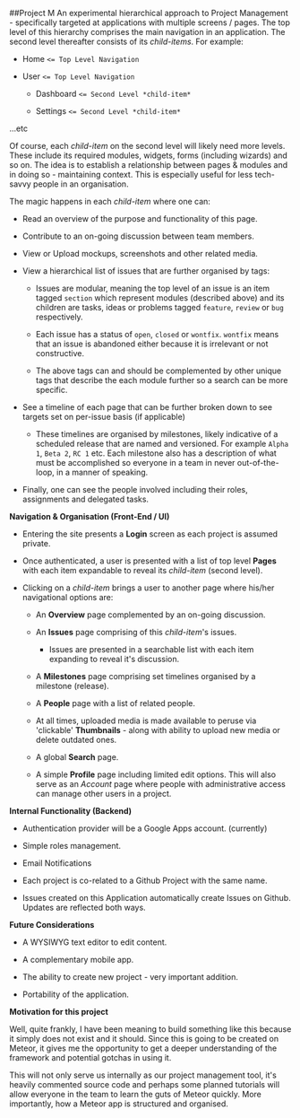 ##Project M 
An experimental hierarchical approach to Project Management - specifically targeted at applications with multiple screens / pages. The top level of this hierarchy comprises the main navigation in an application. The second level thereafter consists of its *child-items*. For example:

* Home `<= Top Level Navigation`

* User  `<= Top Level Navigation`

    * Dashboard `<= Second Level *child-item* `

    * Settings `<= Second Level *child-item* `

...etc

Of course, each *child-item* on the second level will likely need more levels. These include its required modules, widgets, forms (including wizards) and so on. The idea is to establish a relationship between pages &  modules and in doing so - maintaining context. This is especially useful for less tech-savvy people in an organisation.

The magic happens in each *child-item* where one can:

* Read an overview of the purpose and functionality of this page.

* Contribute to an on-going discussion between team members.

* View or Upload mockups, screenshots and other related media.

* View a hierarchical list of issues that are further organised by tags:

    * Issues are modular, meaning the top level of an issue is an item tagged `section` which represent modules (described above) and its children are tasks, ideas or problems tagged `feature`, `review` or `bug` respectively.

    * Each issue has a status of `open`, `closed` or `wontfix`. `wontfix` means that an issue is abandoned either because it is irrelevant or not constructive.

    * The above tags can and should be complemented by other unique tags that describe the each module further so a search can be more specific.
    
* See a timeline of each page that can be further broken down to see targets set on per-issue basis (if applicable)

    * These timelines are organised by milestones, likely indicative of a scheduled release that are named and versioned. For example `Alpha 1`, `Beta 2`, `RC 1` etc. Each milestone also has a description of what must be accomplished so everyone in a team in never out-of-the-loop, in a manner of speaking.

* Finally, one can see the people involved including their roles, assignments and delegated tasks.



**Navigation & Organisation (Front-End / UI)**

* Entering the site presents a **Login** screen as each project is assumed private.

* Once authenticated, a user is presented with a list of top level **Pages** with each item expandable to reveal its *child-item* (second level).

* Clicking on a *child-item* brings a user to another page where his/her navigational options are:

    * An **Overview** page complemented by an on-going discussion. 

    * An **Issues** page comprising of this *child-item*'s issues.

        * Issues are presented in a searchable list with each item expanding to reveal it's discussion.

    * A **Milestones** page comprising set timelines organised by a milestone (release).

    * A **People** page with a list of related people.
     
    * At all times, uploaded media is made available to peruse via 'clickable' **Thumbnails** - along with ability to upload new media or delete outdated ones.

    * A global **Search** page.

    * A simple **Profile** page including limited edit options. This will also serve as an *Account* page where people with administrative access can manage other users in a project.


**Internal Functionality (Backend)**

* Authentication provider will be a Google Apps account. (currently)

* Simple roles management.

* Email Notifications

* Each project is co-related to a Github Project with the same name.

* Issues created on this Application automatically create Issues on Github. Updates are reflected both ways.

**Future Considerations**

* A WYSIWYG text editor to edit content.

* A complementary mobile app.

* The ability to create new project - very important addition.

* Portability of the application.


**Motivation for this project**

Well, quite frankly, I have been meaning to build something like this because it simply does not exist and it should. Since this is going to be created on Meteor, it gives me the opportunity to get a deeper understanding of the framework and potential gotchas in using it.

This will not only serve us internally as our project management tool, it's heavily commented source code and perhaps some planned tutorials will allow everyone in the team to learn the guts of Meteor quickly. More importantly, how a Meteor app is structured and organised.
